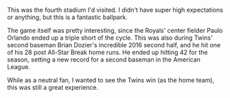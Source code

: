This was the fourth stadium I'd visited. I didn't have super high
expectations or anything, but this is a fantastic ballpark. 

The game itself was pretty interesting, since the Royals' center
fielder Paulo Orlando ended up a triple short of the cycle. This was
also during Twins' second baseman Brian Dozier's incredible 2016
second half, and he hit one of his 28 post All-Star Break home runs.
He ended up hitting 42 for the season, setting a new record for a
second baseman in the American League. 

While as a neutral fan, I wanted to see the Twins win (as the home
team), this was still a great experience.

